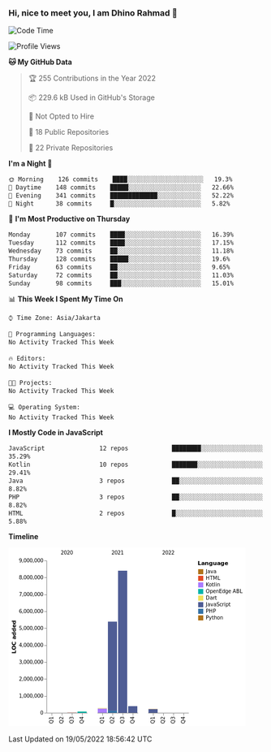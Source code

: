 ### Hi, nice to meet you, I am Dhino Rahmad 👋
<!--START_SECTION:waka-->
![Code Time](http://img.shields.io/badge/Code%20Time-0%20secs-blue)

![Profile Views](http://img.shields.io/badge/Profile%20Views-0-blue)

**🐱 My GitHub Data** 

> 🏆 255 Contributions in the Year 2022
 > 
> 📦 229.6 kB Used in GitHub's Storage 
 > 
> 🚫 Not Opted to Hire
 > 
> 📜 18 Public Repositories 
 > 
> 🔑 22 Private Repositories  
 > 
**I'm a Night 🦉** 

```text
🌞 Morning    126 commits    ████░░░░░░░░░░░░░░░░░░░░░   19.3% 
🌆 Daytime    148 commits    █████░░░░░░░░░░░░░░░░░░░░   22.66% 
🌃 Evening    341 commits    █████████████░░░░░░░░░░░░   52.22% 
🌙 Night      38 commits     █░░░░░░░░░░░░░░░░░░░░░░░░   5.82%

```
📅 **I'm Most Productive on Thursday** 

```text
Monday       107 commits    ████░░░░░░░░░░░░░░░░░░░░░   16.39% 
Tuesday      112 commits    ████░░░░░░░░░░░░░░░░░░░░░   17.15% 
Wednesday    73 commits     ██░░░░░░░░░░░░░░░░░░░░░░░   11.18% 
Thursday     128 commits    █████░░░░░░░░░░░░░░░░░░░░   19.6% 
Friday       63 commits     ██░░░░░░░░░░░░░░░░░░░░░░░   9.65% 
Saturday     72 commits     ██░░░░░░░░░░░░░░░░░░░░░░░   11.03% 
Sunday       98 commits     ███░░░░░░░░░░░░░░░░░░░░░░   15.01%

```


📊 **This Week I Spent My Time On** 

```text
⌚︎ Time Zone: Asia/Jakarta

💬 Programming Languages: 
No Activity Tracked This Week

🔥 Editors: 
No Activity Tracked This Week

🐱‍💻 Projects: 
No Activity Tracked This Week

💻 Operating System: 
No Activity Tracked This Week

```

**I Mostly Code in JavaScript** 

```text
JavaScript               12 repos            ████████░░░░░░░░░░░░░░░░░   35.29% 
Kotlin                   10 repos            ███████░░░░░░░░░░░░░░░░░░   29.41% 
Java                     3 repos             ██░░░░░░░░░░░░░░░░░░░░░░░   8.82% 
PHP                      3 repos             ██░░░░░░░░░░░░░░░░░░░░░░░   8.82% 
HTML                     2 repos             █░░░░░░░░░░░░░░░░░░░░░░░░   5.88%

```


**Timeline**

![Chart not found](https://raw.githubusercontent.com/Dhino12/Dhino12/master/charts/bar_graph.png) 


 Last Updated on 19/05/2022 18:56:42 UTC
<!--END_SECTION:waka-->
 
